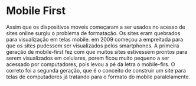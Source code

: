 # Mobile First

Assim que os dispositivos moveis começaram a ser usados no acesso de sites online surgiu o problema de formatação.
Os sites eram quebrados para visualização em telas mobile. em 2009 começou a empreitada para que os sites pudessem ser
visualizados pelos smartphones. A primeira geração de mobile-first fez com que muitos sites estivessem prontos para serem
visualizados em celulares, porem ficou muito pequeno a ser acessado por computadores, pois levou a pé da letra o mobile-firs.
 O correto foi a segunda geração, que é o conceito de construir um site para telas de computadores já tratando para o formato
do mobile paralelamente.